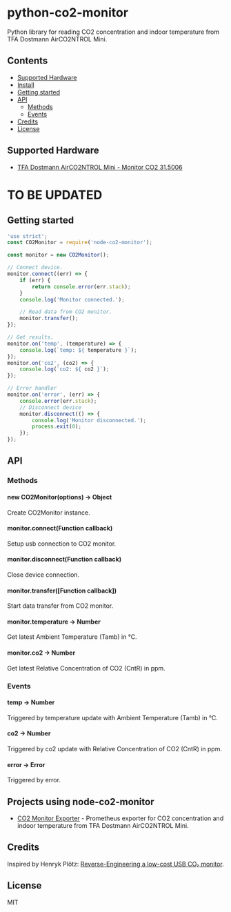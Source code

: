 # python-co2-monitor

Python library for reading CO2 concentration and indoor temperature from TFA Dostmann AirCO2NTROL Mini.

## Contents

* [Supported Hardware](#supported-hardware)
* [Install](#install)
* [Getting started](#getting-started)
* [API](#api)
    * [Methods](#methods)
    * [Events](#events)
* [Credits](#credits)
* [License](#license)


## Supported Hardware

* [TFA Dostmann AirCO2NTROL Mini - Monitor CO2 31.5006](https://www.amazon.de/dp/B00TH3OW4Q)


# TO BE UPDATED

## Getting started

```javascript
'use strict';
const CO2Monitor = require('node-co2-monitor');

const monitor = new CO2Monitor();

// Connect device.
monitor.connect((err) => {
    if (err) {
        return console.error(err.stack);
    }
    console.log('Monitor connected.');

    // Read data from CO2 monitor.
    monitor.transfer();
});

// Get results.
monitor.on('temp', (temperature) => {
    console.log(`temp: ${ temperature }`);
});
monitor.on('co2', (co2) => {
    console.log(`co2: ${ co2 }`);
});

// Error handler
monitor.on('error', (err) => {
    console.error(err.stack);
    // Disconnect device
    monitor.disconnect(() => {
        console.log('Monitor disconnected.');
        process.exit(0);
    });
});
```


## API
### Methods
#### new CO2Monitor(options) -> Object
Create CO2Monitor instance.

#### monitor.connect(Function callback)
Setup usb connection to CO2 monitor.

#### monitor.disconnect(Function callback)
Close device connection.

#### monitor.transfer([Function callback])
Start data transfer from CO2 monitor.

#### monitor.temperature -> Number
Get latest Ambient Temperature (Tamb) in ℃.

#### monitor.co2 -> Number
Get latest Relative Concentration of CO2 (CntR) in ppm.


### Events

#### temp -> Number
Triggered by temperature update with Ambient Temperature (Tamb) in ℃.

#### co2 -> Number
Triggered by co2 update with Relative Concentration of CO2 (CntR) in ppm.

#### error -> Error
Triggered by error.


## Projects using node-co2-monitor

* [CO2 Monitor Exporter](https://github.com/huhamhire/co2-monitor-exporter) - Prometheus exporter for CO2 concentration and indoor temperature from TFA Dostmann AirCO2NTROL Mini.


## Credits

Inspired by Henryk Plötz:
[Reverse-Engineering a low-cost USB CO₂ monitor](https://hackaday.io/project/5301-reverse-engineering-a-low-cost-usb-co-monitor/log/17909-all-your-base-are-belong-to-us).


## License

MIT
